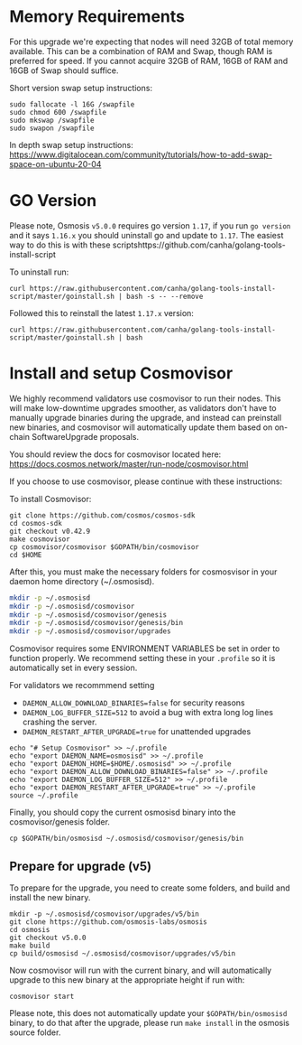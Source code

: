 # Memory Requirements

For this upgrade we're expecting that nodes will need 32GB of total memory available. This can be a combination of RAM and Swap, though RAM is preferred for speed. If you cannot acquire 32GB of RAM, 16GB of RAM and 16GB of Swap should suffice.

Short version swap setup instructions:
```
sudo fallocate -l 16G /swapfile
sudo chmod 600 /swapfile
sudo mkswap /swapfile
sudo swapon /swapfile
```

In depth swap setup instructions: https://www.digitalocean.com/community/tutorials/how-to-add-swap-space-on-ubuntu-20-04

# GO Version
Please note, Osmosis `v5.0.0` requires go version `1.17`, if you run `go version` and it says `1.16.x` you should uninstall go and update to `1.17`.
The easiest way to do this is with these scriptshttps://github.com/canha/golang-tools-install-script

To uninstall run:

```curl https://raw.githubusercontent.com/canha/golang-tools-install-script/master/goinstall.sh | bash -s -- --remove```

Followed this to reinstall the latest `1.17.x` version:

```curl https://raw.githubusercontent.com/canha/golang-tools-install-script/master/goinstall.sh | bash```

# Install and setup Cosmovisor

We highly recommend validators use cosmovisor to run their nodes. This will make low-downtime upgrades smoother,
as validators don't have to manually upgrade binaries during the upgrade, and instead can preinstall new binaries, and
cosmovisor will automatically update them based on on-chain SoftwareUpgrade proposals.

You should review the docs for cosmovisor located here: https://docs.cosmos.network/master/run-node/cosmovisor.html

If you choose to use cosmovisor, please continue with these instructions:

To install Cosmovisor:

```
git clone https://github.com/cosmos/cosmos-sdk
cd cosmos-sdk
git checkout v0.42.9
make cosmovisor
cp cosmovisor/cosmovisor $GOPATH/bin/cosmovisor
cd $HOME
```

After this, you must make the necessary folders for cosmosvisor in your daemon home directory (~/.osmosisd).

```sh
mkdir -p ~/.osmosisd
mkdir -p ~/.osmosisd/cosmovisor
mkdir -p ~/.osmosisd/cosmovisor/genesis
mkdir -p ~/.osmosisd/cosmovisor/genesis/bin
mkdir -p ~/.osmosisd/cosmovisor/upgrades
```

Cosmovisor requires some ENVIRONMENT VARIABLES be set in order to function properly.  We recommend setting these in
your `.profile` so it is automatically set in every session.

For validators we recommmend setting
- `DAEMON_ALLOW_DOWNLOAD_BINARIES=false` for security reasons
- `DAEMON_LOG_BUFFER_SIZE=512` to avoid a bug with extra long log lines crashing the server.
- `DAEMON_RESTART_AFTER_UPGRADE=true` for unattended upgrades

```
echo "# Setup Cosmovisor" >> ~/.profile
echo "export DAEMON_NAME=osmosisd" >> ~/.profile
echo "export DAEMON_HOME=$HOME/.osmosisd" >> ~/.profile
echo "export DAEMON_ALLOW_DOWNLOAD_BINARIES=false" >> ~/.profile
echo "export DAEMON_LOG_BUFFER_SIZE=512" >> ~/.profile
echo "export DAEMON_RESTART_AFTER_UPGRADE=true" >> ~/.profile
source ~/.profile
```

Finally, you should copy the current osmosisd binary into the cosmovisor/genesis folder.
```
cp $GOPATH/bin/osmosisd ~/.osmosisd/cosmovisor/genesis/bin
```


## Prepare for upgrade (v5)

To prepare for the upgrade, you need to create some folders, and build and install the new binary.

```
mkdir -p ~/.osmosisd/cosmovisor/upgrades/v5/bin
git clone https://github.com/osmosis-labs/osmosis
cd osmosis
git checkout v5.0.0
make build
cp build/osmosisd ~/.osmosisd/cosmovisor/upgrades/v5/bin
```

Now cosmovisor will run with the current binary, and will automatically upgrade to this new binary at the appropriate height if run with:
```
cosmovisor start
```

Please note, this does not automatically update your `$GOPATH/bin/osmosisd` binary, to do that after the upgrade, please run `make install` in the osmosis source folder.
